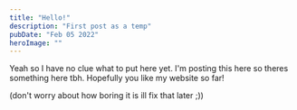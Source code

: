 ```yaml
---
title: "Hello!"
description: "First post as a temp"
pubDate: "Feb 05 2022"
heroImage: ""
---
```


Yeah so I have no clue what to put here yet. I'm posting this here so theres something here tbh. Hopefully you like my website so far!

(don't worry about how boring it is ill fix that later ;))